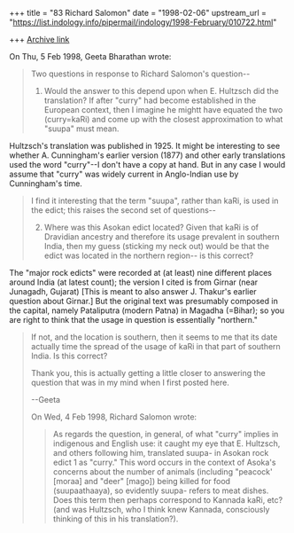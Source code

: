 +++
title = "83 Richard Salomon"
date = "1998-02-06"
upstream_url = "https://list.indology.info/pipermail/indology/1998-February/010722.html"

+++
[Archive link](https://list.indology.info/pipermail/indology/1998-February/010722.html)

On Thu, 5 Feb 1998, Geeta Bharathan wrote:

> Two questions in response to Richard Salomon's question--
>
> 1. Would the answer to this depend upon when E. Hultzsch did the
> translation?  If after "curry" had become established in the European
> context, then I imagine he mightt have equated the two (curry=kaRi) and
> come up with the closest approximation to what "suupa" must mean.

Hultzsch's translation was published in 1925.  It might be interesting to
see whether A. Cunningham's earlier version (1877) and other early
translations used the word "curry"--I don't have a copy at hand.  But in
any case I would assume that
"curry" was widely current in Anglo-Indian use by Cunningham's time.

> I find it interesting that the term "suupa", rather than kaRi, is used
> in the edict; this raises the second set of questions--
>
> 2. Where was this Asokan edict located? Given that kaRi is of Dravidian
> ancestry and therefore its usage prevalent in southern India, then my
> guess (sticking my neck out) would be that the edict was located in the
> northern region-- is this correct?

The "major rock edicts" were recorded at (at least) nine different places
around
India (at latest count); the version I cited is from Girnar (near
Junagadh, Gujarat) [This is meant to also answer J. Thakur's earlier
question about Girnar.]  But the original text was presumably composed in
the capital,
namely Pataliputra (modern Patna) in Magadha (=Bihar); so you are right to
think that the usage in question is essentially "northern."

>
> If not, and the location is southern, then it seems to me that its date
> actually time the spread of the usage of kaRi in that part of
> southern India. Is this correct?
>
> Thank you, this is actually getting a little closer to answering the
> question that was in my mind when I first posted here.
>
> --Geeta
>
> On Wed, 4 Feb 1998, Richard Salomon wrote:
>
> > As regards the question, in general, of what "curry" implies in indigenous
> > and English use: it caught my eye that E. Hultzsch, and others following
> > him, translated suupa- in Asokan rock edict 1 as "curry."  This word
> > occurs in the context of Asoka's concerns about the number of animals
> > (including "peacock' [moraa] and "deer" [mago]) being killed for food
> > (suupaathaaya), so evidently  suupa- refers to meat dishes.  Does this
> > term then perhaps correspond to Kannada kaRi,  etc? (and was Hultzsch,
> > who I think knew Kannada, consciously thinking of
> > this in his translation?).
>



